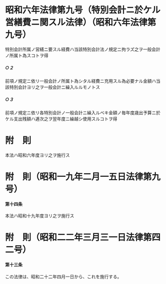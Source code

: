 # 昭和六年法律第九号（特別会計ニ於ケル営繕費ニ関スル法律）（昭和六年法律第九号）
特別会計所属ノ営繕ニ要スル経費ハ当該特別会計法ノ規定ニ拘ラズ之ヲ一般会計ノ所属ト為スコトヲ得
##### ○２
前項ノ規定ニ依リ一般会計ノ所属ト為シタル経費ニ充用スル為必要ナル金額ハ当該特別会計ヨリ之ヲ一般会計ニ繰入ルルモノトス
##### ○３
前項ノ規定ニ依リ各特別会計ノ一般会計ニ繰入ルベキ金額ノ毎年度歳出予算ニ於ケル支出残額ハ逓次之ヲ翌年度ニ繰越シ使用スルコトヲ得
# 附　則
本法ハ昭和六年度ヨリ之ヲ施行ス
# 附　則（昭和一九年二月一五日法律第九号）
#### 第十四条
本法ハ昭和十九年度ヨリ之ヲ施行ス
# 附　則（昭和二二年三月三一日法律第四二号）
#### 第十三条
この法律は、昭和二十二年四月一日から、これを施行する。
